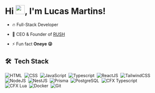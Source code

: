 <!--
<img align="right" height="590em" src="https://raw.githubusercontent.com/gist/maykbrito/618ef18e3bbb7cdfd200f3a4fc1aabc6/raw/201d47c76006c99fe0dc55ea92e76bdca5537f08/githubcard.svg"/>
-->
<h1 align="left">Hi <img src="https://raw.githubusercontent.com/kaueMarques/kaueMarques/master/hi.gif" height="30px">, I'm Lucas Martins!</h1>

- 🔥 Full-Stack Developer

- 🔭 CEO & Founder of [RUSH](https://discord.gg/rushp1)

- ⚡ Fun fact **Oneye 😜**

## 🛠 &nbsp;Tech Stack

![HTML](https://img.shields.io/badge/-HTML-05122A?style=flat&logo=HTML5)&nbsp;
![CSS](https://img.shields.io/badge/-CSS-05122A?style=flat&logo=CSS3&logoColor=1572B6)&nbsp;
![JavaScript](https://img.shields.io/badge/-JavaScript-05122A?style=flat&logo=javascript)&nbsp;
![Typescript](https://img.shields.io/badge/-Typescript-05122A?style=flat&logo=typescript)&nbsp;
![ReactJS](https://img.shields.io/badge/-React-05122A?style=flat&logo=react)&nbsp;
![TailwindCSS](https://img.shields.io/badge/-TailwindCSS-05122A?style=flat&logo=tailwindcss)&nbsp;
![NodeJS](https://img.shields.io/badge/-Node-05122A?style=flat&logo=nodedotjs)&nbsp;
![NestJS](https://img.shields.io/badge/-NestJS-05122A?style=flat&logo=nestjs)&nbsp;
![Prisma](https://img.shields.io/badge/-Prisma-05122A?style=flat&logo=prisma)&nbsp;
![PostgreSQL](https://img.shields.io/badge/-PostgreSQL-05122A?style=flat&logo=postgresql)&nbsp;
![CFX Typescript](https://img.shields.io/badge/-CFX|Typescript-05122A?style=flat&logo=fivem)&nbsp;
![CFX Lua](https://img.shields.io/badge/-CFX|Lua-05122A?style=flat&logo=fivem)&nbsp;
![Docker](https://img.shields.io/badge/-Docker-05122A?style=flat&logo=docker)&nbsp;
![Git](https://img.shields.io/badge/-Git-05122A?style=flat&logo=git)&nbsp;

